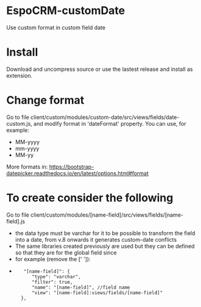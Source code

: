 # EspoCRM-customDate
Use custom format in custom field date

# Install
Download and uncompress source or use the lastest release and install as extension.

# Change format
Go to file client/custom/modules/custom-date/src/views/fields/date-custom.js, and modify format in 'dateFormat' property. You can use, for example:

* MM-yyyy
* mm-yyyy
* MM-yy

More formats in: https://bootstrap-datepicker.readthedocs.io/en/latest/options.html#format


# To create consider the following
Go to file client/custom/modules/[name-field]/src/views/fields/[name-field].js

* the data type must be varchar for it to be possible to transform the field into a date, from v.8 onwards it generates custom-date conflicts
* The same libraries created previously are used but they can be defined so that they are for the global field since
* for example (remove the [' ']):
* 
         "[name-field]": {
            "type": "varchar",
            "filter": true,
            "name": "[name-field]", //field name
            "view": "[name-field]:views/fields/[name-field]"
        },
